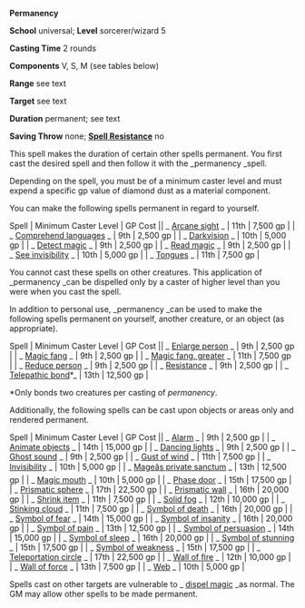  **Permanency**

**School** universal; **Level** sorcerer/wizard 5

**Casting Time** 2 rounds

**Components** V, S, M (see tables below)

**Range** see text

**Target** see text

**Duration** permanent; see text

**Saving Throw** none; **[Spell Resistance](../glossary.html#_spell-resistance)** no

This spell makes the duration of certain other spells permanent. You first cast the desired spell and then follow it with the _permanency _spell.

Depending on the spell, you must be of a minimum caster level and must expend a specific gp value of diamond dust as a material component.

You can make the following spells permanent in regard to yourself.

 Spell | Minimum Caster Level | GP Cost || _ [Arcane sight](arcaneSight.html#_arcane-sight) _ | 11th | 7,500 gp |
| _ [Comprehend languages](comprehendLanguages.html#_comprehend-languages) _ | 9th | 2,500 gp |
| _ [Darkvision](darkvision.html#_darkvision) _ | 10th | 5,000 gp |
| _ [Detect magic](detectMagic.html#_detect-magic) _ | 9th | 2,500 gp |
| _ [Read magic](readMagic.html#_read-magic) _ | 9th | 2,500 gp |
| _ [See invisibility](seeInvisibility.html#_see-invisibility) _ | 10th | 5,000 gp |
| _ [Tongues](tongues.html#_tongues) _ | 11th | 7,500 gp |

You cannot cast these spells on other creatures. This application of _permanency _can be dispelled only by a caster of higher level than you were when you cast the spell.

In addition to personal use, _permanency _can be used to make the following spells permanent on yourself, another creature, or an object (as appropriate).

 Spell | Minimum Caster Level | GP Cost || _ [Enlarge person](enlargePerson.html#_enlarge-person) _ | 9th | 2,500 gp |
| _ [Magic fang](magicFang.html#_magic-fang) _ | 9th | 2,500 gp |
| _ [Magic fang, greater](magicFang.html#_magic-fang-greater) _ | 11th | 7,500 gp |
| _ [Reduce person](reducePerson.html#_reduce-person) _ | 9th | 2,500 gp |
| _ [Resistance](resistance.html#_resistance) _ | 9th | 2,500 gp |
| _ [Telepathic bond](telepathicBond.html#_telepathic-bond)\*_ | 13th | 12,500 gp |
<tfoot><tr><td colspan="3">*Only bonds two creatures per casting of <i>permanency</i>.</td></tr></tfoot>

Additionally, the following spells can be cast upon objects or areas only and rendered permanent.

 Spell | Minimum Caster Level | GP Cost || _ [Alarm](alarm.html#_alarm) _ | 9th | 2,500 gp |
| _ [Animate objects](animateObjects.html#_animate-objects) _ | 14th | 15,000 gp |
| _ [Dancing lights](dancingLights.html#_dancing-lights) _ | 9th | 2,500 gp |
| _ [Ghost sound](ghostSound.html#_ghost-sound) _ | 9th | 2,500 gp |
| _ [Gust of wind](gustOfWind.html#_gust-of-wind) _ | 11th | 7,500 gp |
| _ [Invisibility](invisibility.html#_invisibility) _ | 10th | 5,000 gp |
| _ [Mageâs private sanctum](mageSPrivateSanctum.html#_mage-s-private-sanctum) _ | 13th | 12,500 gp |
| _ [Magic mouth](magicMouth.html#_magic-mouth) _ | 10th | 5,000 gp |
| _ [Phase door](phaseDoor.html#_phase-door) _ | 15th | 17,500 gp |
| _ [Prismatic sphere](prismaticSphere.html#_prismatic-sphere) _ | 17th | 22,500 gp |
| _ [Prismatic wall](prismaticWall.html#_prismatic-wall) _ | 16th | 20,000 gp |
| _ [Shrink item](shrinkItem.html#_shrink-item) _ | 11th | 7,500 gp |
| _ [Solid fog](solidFog.html#_solid-fog) _ | 12th | 10,000 gp |
| _ [Stinking cloud](stinkingCloud.html#_stinking-cloud) _ | 11th | 7,500 gp |
| _ [Symbol of death](symbolOfDeath.html#_symbol-of-death) _ | 16th | 20,000 gp |
| _ [Symbol of fear](symbolOfPain.html#_symbol-of-pain) _ | 14th | 15,000 gp |
| _ [Symbol of insanity](symbolOfInsanity.html#_symbol-of-insanity) _ | 16th | 20,000 gp |
| _ [Symbol of pain](symbolOfPain.html#_symbol-of-pain) _ | 13th | 12,500 gp |
| _ [Symbol of persuasion](symbolOfPersuasion.html#_symbol-of-persuasion) _ | 14th | 15,000 gp |
| _ [Symbol of sleep](symbolOfSleep.html#_symbol-of-sleep) _ | 16th | 20,000 gp |
| _ [Symbol of stunning](symbolOfStunning.html#_symbol-of-stunning) _ | 15th | 17,500 gp |
| _ [Symbol of weakness](symbolOfWeakness.html#_symbol-of-weakness) _ | 15th | 17,500 gp |
| _ [Teleportation circle](teleportationCircle.html#_teleportation-circle) _ | 17th | 22,500 gp |
| _ [Wall of fire](wallOfFire.html#_wall-of-fire) _ | 12th | 10,000 gp |
| _ [Wall of force](wallOfForce.html#_wall-of-force) _ | 13th | 7,500 gp |
| _ [Web](web.html#_web) _ | 10th | 5,000 gp |

Spells cast on other targets are vulnerable to _ [dispel magic](dispelMagic.html#_dispel-magic) _as normal. The GM may allow other spells to be made permanent.

